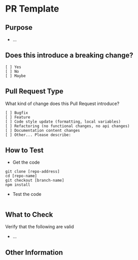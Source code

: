 # PR Template

## Purpose

<!-- Describe the intention of the changes being proposed. What problem does it solve or functionality does it add? -->

- ...

## Does this introduce a breaking change?

<!-- Mark one with an "x". -->

```text
[ ] Yes
[ ] No
[ ] Maybe
```

## Pull Request Type

What kind of change does this Pull Request introduce?

<!-- Please check the one that applies to this PR using "x". -->

```text
[ ] Bugfix
[ ] Feature
[ ] Code style update (formatting, local variables)
[ ] Refactoring (no functional changes, no api changes)
[ ] Documentation content changes
[ ] Other... Please describe:
```

## How to Test

- Get the code

```text
git clone [repo-address]
cd [repo-name]
git checkout [branch-name]
npm install
```

- Test the code
<!-- Add steps to run the tests suite and/or manually test -->

```text

```

## What to Check

Verify that the following are valid

- ...

## Other Information

<!-- Add any other helpful information that may be needed here. -->
